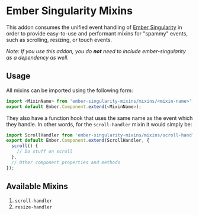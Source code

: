 # Ember Singularity Mixins

This addon consumes the unified event handling of [Ember Singularity](https://github.com/trentmwillis/ember-singularity)
in order to provide easy-to-use and performant mixins for "spammy" events, such
as scrolling, resizing, or touch events.

*Note: If you use this addon, you do **not** need to include ember-singularity
as a dependency as well.*

## Usage

All mixins can be imported using the following form:

```js
import <MixinName> from 'ember-singularity-mixins/mixins/<mixin-name>';
export default Ember.Component.extend(<MixinName>);
```

They also have a function hook that uses the same name as the event which they
handle. In other words, for the `scroll-handler` mixin it would simply be:

```js
import ScrollHandler from 'ember-singularity-mixins/mixins/scroll-handler';
export default Ember.Component.extend(ScrollHandler, {
  scroll() {
    // Do stuff on scroll
  },
  // Other component properties and methods
});
```

## Available Mixins

1. `scroll-handler`
2. `resize-handler`

